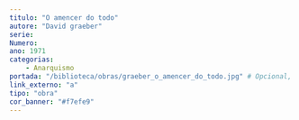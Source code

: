 ```yaml
---
titulo: "O amencer do todo"
autore: "David graeber"
serie:
Numero:
ano: 1971
categorias:
    - Anarquismo
portada: "/biblioteca/obras/graeber_o_amencer_do_todo.jpg" # Opcional, imaxe da portada
link_externo: "a"
tipo: "obra"
cor_banner: "#f7efe9"
---
```

